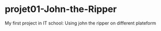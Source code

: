 # projet01-John-the-Ripper
My first project in IT school: Using john the ripper on different plateform
